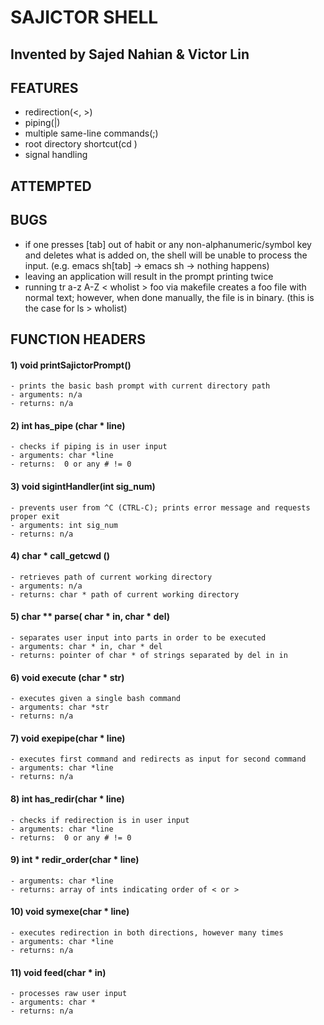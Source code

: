 # SAJICTOR SHELL
## Invented by Sajed Nahian & Victor Lin

## FEATURES
- redirection(<, >)
- piping(|)
- multiple same-line commands(;)
- root directory shortcut(cd )
- signal handling

## ATTEMPTED

## BUGS
- if one presses [tab] out of habit or any non-alphanumeric/symbol key and deletes what is added on, the shell will be unable to process the input. (e.g. emacs sh[tab] -> emacs sh -> nothing happens)
- leaving an application will result in the prompt printing twice
- running tr a-z A-Z < wholist > foo via makefile creates a foo file with normal text; however, when done manually, the file is in binary. (this is the case for ls > wholist)

## FUNCTION HEADERS
#### 1) void printSajictorPrompt()
	- prints the basic bash prompt with current directory path
	- arguments: n/a
	- returns: n/a

#### 2) int has_pipe (char * line)
	- checks if piping is in user input
	- arguments: char *line
	- returns:  0 or any # != 0

#### 3) void sigintHandler(int sig_num)
	- prevents user from ^C (CTRL-C); prints error message and requests proper exit
	- arguments: int sig_num
	- returns: n/a

#### 4) char * call_getcwd ()
	- retrieves path of current working directory 
	- arguments: n/a
	- returns: char * path of current working directory

#### 5) char ** parse( char * in, char * del)
	- separates user input into parts in order to be executed
	- arguments: char * in, char * del
	- returns: pointer of char * of strings separated by del in in

#### 6) void execute (char * str)
	- executes given a single bash command
	- arguments: char *str
	- returns: n/a

#### 7) void exepipe(char * line)
	- executes first command and redirects as input for second command
	- arguments: char *line
	- returns: n/a

#### 8) int has_redir(char * line)
	- checks if redirection is in user input
	- arguments: char *line
	- returns:  0 or any # != 0

#### 9) int * redir_order(char * line)
	- arguments: char *line
	- returns: array of ints indicating order of < or >

#### 10) void symexe(char * line)
	- executes redirection in both directions, however many times
	- arguments: char *line
	- returns: n/a

#### 11) void feed(char * in)
	- processes raw user input
	- arguments: char *
	- returns: n/a
